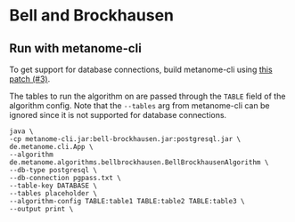 # Bell and Brockhausen

## Run with metanome-cli

To get support for database connections, build metanome-cli using [this patch (#3)](https://github.com/sekruse/metanome-cli/pull/3).

The tables to run the algorithm on are passed through the `TABLE` field of the algorithm config. Note that the `--tables` arg from metanome-cli can be ignored since it is not supported for database connections.

```
java \
-cp metanome-cli.jar:bell-brockhausen.jar:postgresql.jar \
de.metanome.cli.App \
--algorithm de.metanome.algorithms.bellbrockhausen.BellBrockhausenAlgorithm \
--db-type postgresql \
--db-connection pgpass.txt \
--table-key DATABASE \
--tables placeholder \
--algorithm-config TABLE:table1 TABLE:table2 TABLE:table3 \
--output print \
```

